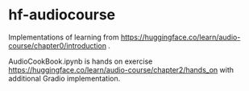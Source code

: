 # hf-audiocourse

Implementations of learning from https://huggingface.co/learn/audio-course/chapter0/introduction .

AudioCookBook.ipynb is hands on exercise https://huggingface.co/learn/audio-course/chapter2/hands_on with additional Gradio implementation.
